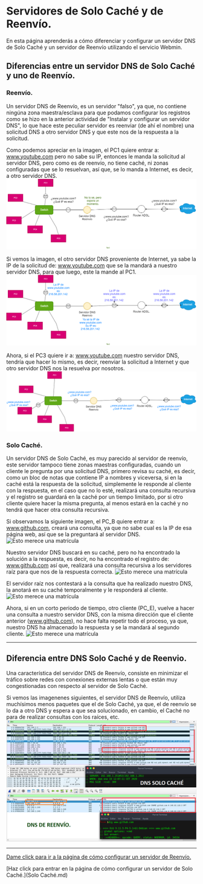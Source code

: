 # Servidores de Solo Caché y de Reenvío.

En esta página aprenderás a cómo diferenciar y configurar un servidor DNS de Solo Caché y un servidor de Reenvío utilizando el servicio Webmin.

## Diferencias entre un servidor DNS de Solo Caché y uno de Reenvío.

### Reenvío.

Un servidor DNS de Reenvío, es un servidor "falso", ya que, no contiene ningúna zona maestra/esclava para que podamos configurar los registros como se hizo en la anterior actividad de "Instalar y configurar un servidor DNS", lo que hace este peculiar servidor es reenviar (de ahí el nombre) una solicitud DNS a otro servidor DNS y que este nos de la respuesta a la solicitud.

Como podemos apreciar en la imagen, el PC1 quiere entrar a: www.youtube.com pero no sabe su IP, entonces le manda la solicitud al servidor DNS, pero como es de reenvio, no tiene caché, ni zonas configuradas que se lo resuelvan, así que, se lo manda a Internet, es decir, a otro servidor DNS.
![Esto merece una matrícula](Imagenes/Reenvio/reenvio.png)

Si vemos la imagen, el otro servidor DNS proveniente de Internet, ya sabe la IP de la solicitud de: www.youtube.com que se la mandará a nuestro servidor DNS, para que luego, este la mande al PC1.
![Esto merece una matrícula](Imagenes/Reenvio/reenvio2.png)

Ahora, si el PC3 quiere ir a: www.youtube.com nuestro servidor DNS, tendría que hacer lo mismo, es decir, reenviar la solicitud a Internet y que otro servidor DNS nos la resuelva por nosotros.
![Esto merece una matrícula](Imagenes/Reenvio/reenvio3.png)


### Solo Caché.

Un servidor DNS de Solo Caché, es muy parecido al servidor de reenvío, este servidor tampoco tiene zonas maestras configuradas, cuando un cliente le pregunta por una solicitud DNS, primero revisa su caché, es decir, como un bloc de notas que contiene IP a nombres y viceversa, si en la caché está la respuesta de la solicitud, simplemente le responde al cliente con la respuesta, en el caso que no lo esté, realizará una consulta recursiva y el registro se guardará en la caché por un tiempo limitado, por si otro cliente quiere hacer la misma pregunta, al menos estará en la caché y no tendrá que hacer otra consulta recursiva.

Si observamos la siguiente imagen, el PC_B quiere entrar a: www.github.com, creará una consulta, ya que no sabe cual es la IP de esa página web, así que se la preguntará al servidor DNS.
![Esto merece una matrícula](Imagenes/Caché/1.png)

Nuestro servidor DNS buscará en su caché, pero no ha encontrado la solución a la respuesta, es decir, no ha encontrado el registro de: www.github.com así que, realizará una consulta recursiva a los servidores raíz para que nos de la respuesta correcta.
![Esto merece una matrícula](Imagenes/Caché/2.png)

El servidor raíz nos contestará a la consulta que ha realizado nuestro DNS, la anotará en su caché temporalmente y le responderá al cliente.
![Esto merece una matrícula](Imagenes/Caché/3.png)

Ahora, si en un corto periodo de tiempo, otro cliente (PC_E), vuelve a hacer una consulta a nuestro servidor DNS, con la misma dirección que el cliente anterior (www.github.com), no hace falta repetir todo el proceso, ya que, nuestro DNS ha almacenado la respuesta y se la mandará al segundo cliente.
![Esto merece una matrícula](Imagenes/Caché/final.png)

----

## Diferencia entre DNS Solo Caché y de Reenvio.

Una  característica del servidor DNS de Reenvío, consiste en minimizar el tráfico sobre redes con conexiones externas lentas o que están muy congestionadas con respecto al servidor de Solo Caché.

Si vemos las imagenenes siguientes, el servidor DNS de Reenvío, utiliza muchísimos menos paquetes que el de Solo Caché, ya que, el de reenvío se lo da a otro DNS y espera a que sea solucionado, en cambio, el Caché no para de realizar consultas con los raíces, etc.
![Esto merece una matrícula](Imagenes/lag.PNG)
![Esto merece una matrícula](Imagenes/lag_reenvio.PNG)

----

[Dame click para ir a la página de cómo configurar un servidor de Reenvío.](Reenvío.md)

[Haz click para entrar en la página de cómo configurar un servidor de Solo Caché.](Solo Caché.md)
